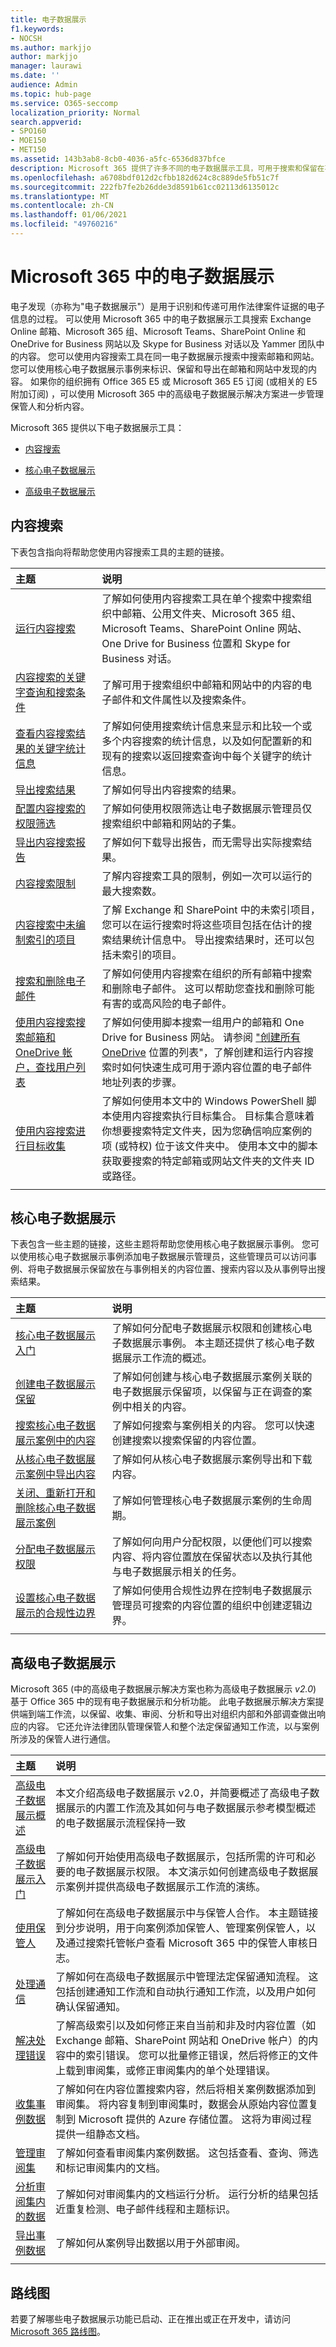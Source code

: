 ```yaml
---
title: 电子数据展示
f1.keywords:
- NOCSH
ms.author: markjjo
author: markjjo
manager: laurawi
ms.date: ''
audience: Admin
ms.topic: hub-page
ms.service: O365-seccomp
localization_priority: Normal
search.appverid:
- SPO160
- MOE150
- MET150
ms.assetid: 143b3ab8-8cb0-4036-a5fc-6536d837bfce
description: Microsoft 365 提供了许多不同的电子数据展示工具，可用于搜索和保留在不同位置找到的内容，例如 Exchange 邮箱、SharePoint 和 OneDrive for Business 网站、Microsoft 365 组和 Skype for Business 对话。
ms.openlocfilehash: a6708bdf012d2cfbb182d624c8c889de5fb51c7f
ms.sourcegitcommit: 222fb7fe2b26dde3d8591b61cc02113d6135012c
ms.translationtype: MT
ms.contentlocale: zh-CN
ms.lasthandoff: 01/06/2021
ms.locfileid: "49760216"
---
```

# <a name="ediscovery-in-microsoft-365"></a>Microsoft 365 中的电子数据展示

电子发现（亦称为"电子数据展示"）是用于识别和传递可用作法律案件证据的电子信息的过程。 可以使用 Microsoft 365 中的电子数据展示工具搜索 Exchange Online 邮箱、Microsoft 365 组、Microsoft Teams、SharePoint Online 和 OneDrive for Business 网站以及 Skype for Business 对话以及 Yammer 团队中的内容。 您可以使用内容搜索工具在同一电子数据展示搜索中搜索邮箱和网站。 您可以使用核心电子数据展示事例来标识、保留和导出在邮箱和网站中发现的内容。 如果你的组织拥有 Office 365 E5 或 Microsoft 365 E5 订阅 (或相关的 E5 附加订阅) ，可以使用 Microsoft 365 中的高级电子数据展示解决方案进一步管理保管人和分析内容。
  
Microsoft 365 提供以下电子数据展示工具：
  
- [内容搜索](#content-search)

- [核心电子数据展示](#core-ediscovery)

- [高级电子数据展示](#advanced-ediscovery)

## <a name="content-search"></a>内容搜索

下表包含指向将帮助您使用内容搜索工具的主题的链接。
  
|**主题**|**说明**|
|:-----|:-----|
|[运行内容搜索](content-search.md) <br/> |了解如何使用内容搜索工具在单个搜索中搜索组织中邮箱、公用文件夹、Microsoft 365 组、Microsoft Teams、SharePoint Online 网站、One Drive for Business 位置和 Skype for Business 对话。  <br/> |
|[内容搜索的关键字查询和搜索条件](keyword-queries-and-search-conditions.md) <br/> |了解可用于搜索组织中邮箱和网站中的内容的电子邮件和文件属性以及搜索条件。  <br/> |
|[查看内容搜索结果的关键字统计信息](view-keyword-statistics-for-content-search.md) <br/> |了解如何使用搜索统计信息来显示和比较一个或多个内容搜索的统计信息，以及如何配置新的和现有的搜索以返回搜索查询中每个关键字的统计信息。  <br/> |
|[导出搜索结果](export-search-results.md) <br/> |了解如何导出内容搜索的结果。  <br/> |
|[配置内容搜索的权限筛选](permissions-filtering-for-content-search.md) <br/> |了解如何使用权限筛选让电子数据展示管理员仅搜索组织中邮箱和网站的子集。  <br/> |
|[导出内容搜索报告](export-a-content-search-report.md) <br/> |了解如何下载导出报告，而无需导出实际搜索结果。  <br/> |
|[内容搜索限制](limits-for-content-search.md) <br/> |了解内容搜索工具的限制，例如一次可以运行的最大搜索数。  <br/> |
|[内容搜索中未编制索引的项目](partially-indexed-items-in-content-search.md) <br/> |了解 Exchange 和 SharePoint 中的未索引项目，您可以在运行搜索时将这些项目包括在估计的搜索结果统计信息中。 导出搜索结果时，还可以包括未索引的项目。  <br/> |
|[搜索和删除电子邮件](search-for-and-delete-messages-in-your-organization.md) <br/> |了解如何使用内容搜索在组织的所有邮箱中搜索和删除电子邮件。  这可以帮助您查找和删除可能有害的或高风险的电子邮件。  <br/> |
|[使用内容搜索搜索邮箱和 OneDrive 帐户，查找用户列表](search-the-mailbox-and-onedrive-for-business-for-a-list-of-users.md) <br/> |了解如何使用脚本搜索一组用户的邮箱和 One Drive for Business 网站。 请参阅 ["创建所有 OneDrive](https://docs.microsoft.com/onedrive/list-onedrive-urls) 位置的列表"，了解创建和运行内容搜索时如何快速生成可用于源内容位置的电子邮件地址列表的步骤。  <br/> |
|[使用内容搜索进行目标收集](use-content-search-for-targeted-collections.md) <br/> |了解如何使用本文中的 Windows PowerShell 脚本使用内容搜索执行目标集合。 目标集合意味着你想要搜索特定文件夹，因为您确信响应案例的项 (或特权) 位于该文件夹中。 使用本文中的脚本获取要搜索的特定邮箱或网站文件夹的文件夹 ID 或路径。  <br/> |
|||
  
## <a name="core-ediscovery"></a>核心电子数据展示

下表包含一些主题的链接，这些主题将帮助您使用核心电子数据展示事例。 您可以使用核心电子数据展示事例添加电子数据展示管理员，这些管理员可以访问事例、将电子数据展示保留放在与事例相关的内容位置、搜索内容以及从事例导出搜索结果。
  
|**主题**|**说明**|
|:-----|:-----|
|[核心电子数据展示入门](get-started-core-ediscovery.md) |了解如何分配电子数据展示权限和创建核心电子数据展示事例。 本主题还提供了核心电子数据展示工作流的概述。<br/> |
|[创建电子数据展示保留](create-ediscovery-holds.md)|了解如何创建与核心电子数据展示案例关联的电子数据展示保留项，以保留与正在调查的案例中相关的内容。|
|[搜索核心电子数据展示案例中的内容](search-for-content-in-core-ediscovery.md)|了解如何搜索与案例相关的内容。 您可以快速创建搜索以搜索保留的内容位置。|
|[从核心电子数据展示案例中导出内容](export-content-in-core-ediscovery.md)|了解如何从核心电子数据展示案例导出和下载内容。|
|[关闭、重新打开和删除核心电子数据展示案例](close-reopen-delete-core-ediscovery-cases.md)|了解如何管理核心电子数据展示案例的生命周期。|
|[分配电子数据展示权限](assign-ediscovery-permissions.md)|了解如何向用户分配权限，以便他们可以搜索内容、将内容位置放在保留状态以及执行其他与电子数据展示相关的任务。|
|[设置核心电子数据展示的合规性边界](set-up-compliance-boundaries.md)|了解如何使用合规性边界在控制电子数据展示管理员可搜索的内容位置的组织中创建逻辑边界。|
|||
  
## <a name="advanced-ediscovery"></a>高级电子数据展示

Microsoft 365 (中的高级电子数据展示解决方案也称为高级电子数据展示 *v2.0*) 基于 Office 365 中的现有电子数据展示和分析功能。 此电子数据展示解决方案提供端到端工作流，以保留、收集、审阅、分析和导出对组织内部和外部调查做出响应的内容。 它还允许法律团队管理保管人和整个法定保留通知工作流，以与案例所涉及的保管人进行通信。

|**主题**|**说明**|
|:-----|:-----|
|[高级电子数据展示概述](overview-ediscovery-20.md)|本文介绍高级电子数据展示 v2.0，并简要概述了高级电子数据展示的内置工作流及其如何与电子数据展示参考模型概述的电子数据展示流程保持一致|.
|[高级电子数据展示入门](get-started-with-advanced-ediscovery.md)|了解如何开始使用高级电子数据展示，包括所需的许可和必要的电子数据展示权限。 本文演示如何创建高级电子数据展示案例并提供高级电子数据展示工作流的演练。|
|[使用保管人](managing-custodians.md)|了解如何在高级电子数据展示中与保管人合作。 本主题链接到分步说明，用于向案例添加保管人、管理案例保管人，以及通过搜索托管帐户查看 Microsoft 365 中的保管人审核日志。|
|[处理通信](managing-custodian-communications.md)|了解如何在高级电子数据展示中管理法定保留通知流程。 这包括创建通知工作流和自动执行通知工作流，以及用户如何确认保留通知。
|[解决处理错误](processing-data-for-case.md)|了解高级索引以及如何修正来自当前和非及时内容位置（如 Exchange 邮箱、SharePoint 网站和 OneDrive 帐户）的内容中的索引错误。 您可以批量修正错误，然后将修正的文件上载到审阅集，或修正审阅集内的单个处理错误。|
|[收集事例数据](collecting-data-for-ediscovery.md)|了解如何在内容位置搜索内容，然后将相关案例数据添加到审阅集。 将内容复制到审阅集时，数据会从原始内容位置复制到 Microsoft 提供的 Azure 存储位置。 这将为审阅过程提供一组静态文档。|
|[管理审阅集](managing-review-sets.md)|了解如何查看审阅集内案例数据。 这包括查看、查询、筛选和标记审阅集内的文档。
|[分析审阅集内的数据](analyzing-data-in-review-set.md)|了解如何对审阅集内的文档运行分析。 运行分析的结果包括近重复检测、电子邮件线程和主题标识。|
|[导出事例数据](exporting-data-ediscover20.md)|了解如何从案例导出数据以用于外部审阅。|
|||

## <a name="roadmap"></a>路线图

若要了解哪些电子数据展示功能已启动、正在推出或正在开发中，请访问 [Microsoft 365 路线图](https://aka.ms/eDiscoRoadMap)。
